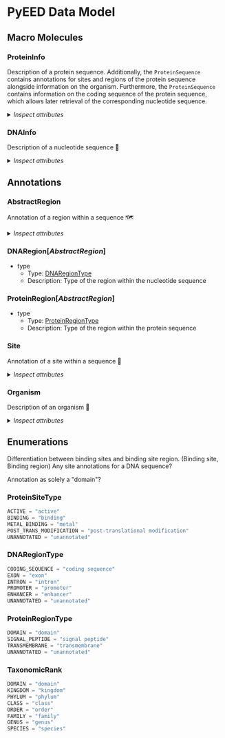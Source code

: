 # PyEED Data Model

## Macro Molecules

### ProteinInfo

Description of a protein sequence. Additionally, the `ProteinSequence` contains annotations for sites and regions of the protein sequence alongside information on the organism. Furthermore, the `ProteinSequence` contains information on the coding sequence of the protein sequence, which allows later retrieval of the corresponding nucleotide sequence.

<details>
  <summary><i>Inspect attributes</i></summary>

- __name__
  - Type: string
  - Description: Name of the protein
- __sequence__
  - Type: string
  - Description: Amino acid sequence
- __organism__
  - Type: [Organism](#Organism)
  - Description: Corresponding organism
- regions
  - Type: [ProteinRegion](#ProteinRegion)
  - Description: Domains of the protein
  - Multiple: True
- sites
  - Type: [Site](#Site)
  - Description: Annotations of different sites
  - Multiple: True
- ec_number
  - Type: string
  - Description: Enzyme Commission number
- mol_weight
  - Type: float
  - Description: Calculated molecular weight of the protein
- nr_id
  - Type: string
  - Description: Identifier for the NCBI NR database
- uniprot_id
  - Type: string
  - Description: Identifier for the UniProt database
- pdb_id
  - Type: string
  - Description: Identifier for the PDB database

</details>

### DNAInfo

Description of a nucleotide sequence 🧬

<details>
  <summary><i>Inspect attributes</i></summary>

- name
  - Type: string
  - Description: Name of the nucleotide sequence
- sequence
  - Type: string
  - Description: The nucleotide sequence coding for the protein sequence
- regions
  - Type: [DNARegion](#DNARegion)
  - Description: Defines regions within the nucleotide sequence that code for the protein sequence
  - Multiple: True
- organism
  - Type: [Organism](#Organism)
  - Description: Corresponding organism
- molecule_type
  - Type: string
  - Description: Type of the sequence
- protein_id
  - Type: string
  - Description: Identifier of the corresponding protein sequence
- gene_id
  - Type: string
  - Description: Identifier of the corresponding gene

</details>

## Annotations

### AbstractRegion

Annotation of a region within a sequence 🗺️

<details>
  <summary><i>Inspect attributes</i></summary>

- name
  - Type: string
  - Description: Name of the annotation
- __start__
  - Type: integer
  - Description: Start position of the annotation. A single start position without an end corresponds to a single amino acid
- __end__
  - Type: integer
  - Description: Optional end position if the annotation contains more than a single amino acid
- note
  - Type: string
  - Description: Information found in 'note' of an ncbi protein sequence entry
- cross_reference
  - Type: string
  - Description: Database cross reference

</details>

### DNARegion[_AbstractRegion_]

- type
  - Type: [DNARegionType](#DNARegionType)
  - Description: Type of the region within the nucleotide sequence

### ProteinRegion[_AbstractRegion_]

- type
  - Type: [ProteinRegionType](#ProteinRegionType)
  - Description: Type of the region within the protein sequence

### Site

Annotation of a site within a sequence 📍

<details>
  <summary><i>Inspect attributes</i></summary>

- name
  - Type: string
  - Description: Name of the site
- type
  - Type: string
  - Description: Type of the site
- positions
  - Type: integer
  - Description: Positions of the site
  - Multiple: True
- cross_reference
  - Type: string
  - Description: Database cross reference

</details>

### Organism

Description of an organism 🦠

<details>
  <summary><i>Inspect attributes</i></summary>

- name
  - Type: string
  - Description: Name of the organism
- __taxonomy_id__
  - Type: string
  - Description: NCBI Taxonomy ID to identify the organism
- domain
  - Type: string
  - Description: Domain of the organism
- kingdom
  - Type: string
  - Description: Kingdom of the organism
- phylum
  - Type: string
  - Description: Phylum of the organism
- class
  - Type: string
  - Description: Class of the organism
- order
  - Type: string
  - Description: Order of the organism
- family
  - Type: string
  - Description: Family of the organism
- genus
  - Type: string
  - Description: Genus of the organism
- species
  - Type: string
  - Description: Species of the organism

</details>

## Enumerations

Differentiation between binding sites and binding site region. (Binding site, Binding region)
Any site annotations for a DNA sequence?

Annotation as solely a "domain"?

### ProteinSiteType

```python
ACTIVE = "active"
BINDING = "binding"
METAL_BINDING = "metal"
POST_TRANS_MODIFICATION = "post-translational modification"
UNANNOTATED = "unannotated"
```

### DNARegionType

```python
CODING_SEQUENCE = "coding sequence"
EXON = "exon"
INTRON = "intron"
PROMOTER = "promoter"
ENHANCER = "enhancer"
UNANNOTATED = "unannotated"
```

### ProteinRegionType

```python
DOMAIN = "domain"
SIGNAL_PEPTIDE = "signal peptide"
TRANSMEMBRANE = "transmembrane"
UNANNOTATED = "unannotated"
```

### TaxonomicRank

```python
DOMAIN = "domain"
KINGDOM = "kingdom"
PHYLUM = "phylum"
CLASS = "class"
ORDER = "order"
FAMILY = "family"
GENUS = "genus"
SPECIES = "species"
```